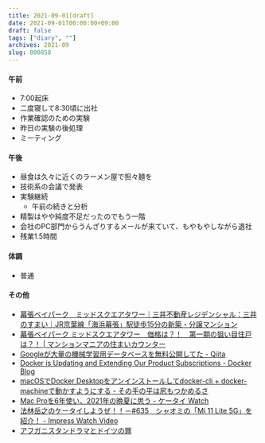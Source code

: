 ```yaml
---
title: 2021-09-01[draft]
date: 2021-09-01T00:00:00+09:00
draft: false
tags: ["diary", ""]
archives: 2021-09
slug: 800858
---
```

#### 午前
- 7:00起床
- 二度寝して8:30頃に出社
- 作業確認のための実験
- 昨日の実験の後処理
- ミーティング
#### 午後
- 昼食は久々に近くのラーメン屋で担々麺を
- 技術系の会議で発表
- 実験継続
  - 午前の続きと分析
- 精製はやや純度不足だったのでもう一階
- 会社のPC部門からうんざりするメールが来ていて、もやもやしながら退社
- 残業1.5時間
#### 体調
- 普通
#### その他
- [幕張ベイパーク　ミッドスクエアタワー｜三井不動産レジデンシャル：三井のすまい｜JR京葉線「海浜幕張」駅徒歩15分の新築・分譲マンション](https://www.makuhari-pj3.com/shinchiku/G2171001/)
- [幕張ベイパーク ミッドスクエアタワー　価格は？！　第一期の狙い目住戸は？！ | マンションマニアの住まいカウンター](https://manmani.net/?p=39497)
- [Googleが大量の機械学習用データベースを無料公開してた - Qiita](https://qiita.com/ulwlu/items/90dd8d79b12e10606299)
- [Docker is Updating and Extending Our Product Subscriptions - Docker Blog](https://www.docker.com/blog/updating-product-subscriptions/)
- [macOSでDocker Desktopをアンインストールしてdocker-cli + docker-machineで動かすようにする - その手の平は尻もつかめるさ](https://moznion.hatenadiary.com/entry/2021/09/01/112601)
- [Mac Proを6年使い、2021年の晩夏に思う - ケータイ Watch](https://k-tai.watch.impress.co.jp/docs/column/stapaapple/1346829.html)
- [法林岳之のケータイしようぜ！！－#635　シャオミの「Mi 11 Lite 5G」を紹介！ - Impress Watch Video](https://video.watch.impress.co.jp/docs/k-tai/1347296.html)
- [アフガニスタンドラマとドイツの罪](https://doitsudayori.blogspot.com/2021/09/blog-post.html?m=1)
